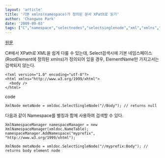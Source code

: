 ```yaml
---
layout: 'article'
title: '기본 xmlns(namespace)가 정의된 문서 XPath로 읽기'
author: 'Changwoo Park'
date: '2009-09-03'
tags: ["C","namespace","selectnodes","selectsinglenode","xml","xmlns","xpath"]
---
```


[원문](http://blogs.msdn.com/john_pollard/archive/2005/11/12/using-selectsinglenode-or-selectnodes-on-xml-where-the-default-namespace-has-been-set.aspx)

C#에서 XPath로 XML을 쉽게 다룰 수 있는데, Select검색시에 기본 네임스페이스(RootElement에 정의된 xmlns)가 정의되어 있을 경우, ElementName만 가지고서는 검색되지 않는다.

    <?xml version="1.0" encoding="utf-8"?>
    <html xmlns="http://www.w3.org/1999/xhtml">
      <body />
    </html> 

code

    XmlNode metaNode = xmldoc.SelectSingleNode("//Body"); // returns null 

다음과 같이 Namespace를 별칭과 함께 사용하여 검색할 수 있다.

    XmlNamespaceManager namespaceManager = new XmlNamespaceManager(xmldoc.NameTable);
    namespaceManager.AddNamespace("myprefix", "http://www.w3.org/1999/xhtml");

    XmlNode metaNode = xmldoc.SelectSingleNode("//myprefix:Body"); // returns body element node


